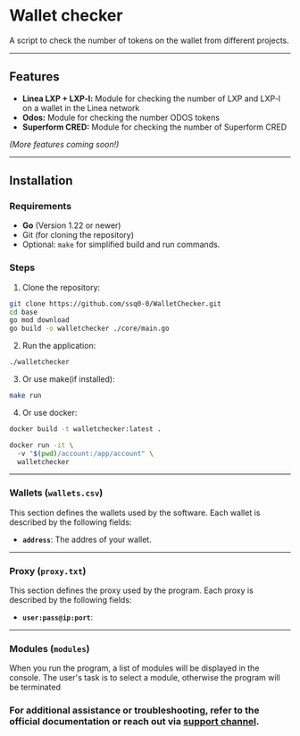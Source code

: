 # Wallet checker

A script to check the number of tokens on the wallet from different projects. 

---

## Features

- **Linea LXP + LXP-l:** Module for checking the number of LXP and LXP-l on a wallet in the Linea network
- **Odos:** Module for checking the number ODOS tokens
- **Superform CRED:** Module for checking the number of Superform CRED

*(More features coming soon!)*

---

## Installation

### Requirements

- **Go** (Version 1.22 or newer)
- Git (for cloning the repository)
- Optional: `make` for simplified build and run commands.

### Steps

1. Clone the repository:
```bash
git clone https://github.com/ssq0-0/WalletChecker.git
cd base
go mod download
go build -o walletchecker ./core/main.go   
```
2. Run the application:

```bash
./walletchecker
```

3. Or use make(if installed):
```bash
make run
```
4. Or use docker: 
```bash
docker build -t walletchecker:latest .

docker run -it \                                                                                    
  -v "$(pwd)/account:/app/account" \
  walletchecker
```
---

### Wallets (`wallets.csv`)

This section defines the wallets used by the software. Each wallet is described by the following fields:

- **`address`**: The addres of your wallet.
---
### Proxy (`proxy.txt`)

This section defines the proxy used by the program. Each proxy is described by the following fields:

- **`user:pass@ip:port`**:
---

### Modules (`modules`)

When you run the program, a list of modules will be displayed in the console. The user's task is to select a module, otherwise the program will be terminated

### For additional assistance or troubleshooting, refer to the official documentation or reach out via [support channel](https://t.me/cheifssq).
